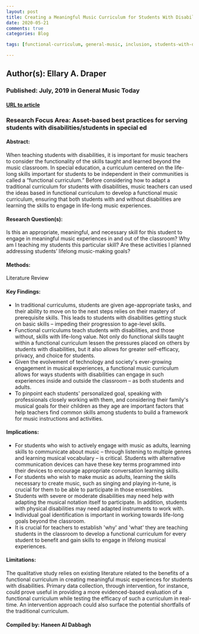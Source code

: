 ```yaml
---
layout: post
title: Creating a Meaningful Music Curriculum for Students With Disabilities
date: 2020-05-21
comments: true
categories: Blog

tags: [functional-curriculum, general-music, inclusion, students-with-disabilities]

---
```


## Author(s): Ellary A. Draper 

### Published: July, 2019 in General Music Today

#### [URL to article](https://journals.sagepub.com/doi/pdf/10.1177/1048371319863792?casa_token=mY5Rmv4SvuoAAAAA:rUTE4DHSwXY-wxNPj1q3m_mGxpjGq1WGakEo2HQKuSYF0tW2ltHzIkYxnw7jcJ2qPefch4SmjmQDNg)

### Research Focus Area: Asset-based best practices for serving students with disabilities/students in special ed

#### Abstract:
When teaching students with disabilities, it is important for music teachers to consider the functionality of the skills taught and learned beyond the music classroom. In special education, a curriculum centered on the life-long skills important for students to be independent in their communities is called a “functional curriculum.” Before considering how to adapt a traditional curriculum for students with disabilities, music teachers can used the ideas based in functional curriculum to develop a functional music curriculum, ensuring that both students with and without disabilities are learning the skills to engage in life-long music experiences.


#### Research Question(s):
Is this an appropriate, meaningful, and necessary skill for this student to engage in meaningful music experiences in and out of the classroom? Why am I teaching my students this particular skill? Are these activities I planned addressing students’ lifelong music-making goals?


#### Methods:
Literature Review


#### Key Findings:

- In traditional curriculums, students are given age-appropriate tasks, and their ability to move on to the next steps relies on their mastery of prerequisite skills. This leads to students with disabilities getting stuck on basic skills – impeding their progression to age-level skills.  
- Functional curriculums teach students with disabilities, and those without, skills with life-long value. Not only do functional skills taught within a functional curriculum lessen the pressures placed on others by students with disabilities, but it also allows for greater self-efficacy, privacy, and choice for students.  
- Given the evolvement of technology and society's ever-growing engagement in musical experiences, a functional music curriculum allows for ways students with disabilities can engage in such experiences inside and outside the classroom – as both students and adults.  
- To pinpoint each students' personalized goal, speaking with professionals closely working with them, and considering their family's musical goals for their children as they age are important factors that help teachers find common skills among students to build a framework for music instructions and activities.


#### Implications:
- For students who wish to actively engage with music as adults, learning skills to communicate about music – through listening to multiple genres and learning musical vocabulary – is critical. Students with alternative communication devices can have these key terms programmed into their devices to encourage appropriate conversation learning skills.  
- For students who wish to make music as adults, learning the skills necessary to create music, such as singing and playing in-tune, is crucial for them to be able to participate in those ensembles.  
- Students with severe or moderate disabilities may need help with adapting the musical notation itself to participate. In addition, students with physical disabilities may need adapted instruments to work with.  
- Individual goal identification is important in working towards life-long goals beyond the classroom.  
- It is crucial for teachers to establish 'why' and 'what' they are teaching students in the classroom to develop a functional curriculum for every student to benefit and gain skills to engage in lifelong musical experiences.


#### Limitations:
The qualitative study relies on existing literature related to the benefits of a functional curriculum in creating meaningful music experiences for students with disabilities. Primary data collection, through intervention, for instance, could prove useful in providing a more evidenced-based evaluation of a functional curriculum while testing the efficacy of such a curriculum in real-time. An intervention approach could also surface the potential shortfalls of the traditional curriculum.


#### Compiled by: Haneen Al Dabbagh
